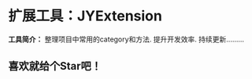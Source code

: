 # **扩展工具：JYExtension**


**工具简介：** 整理项目中常用的category和方法. 提升开发效率. 持续更新.........



## **喜欢就给个Star吧！**
